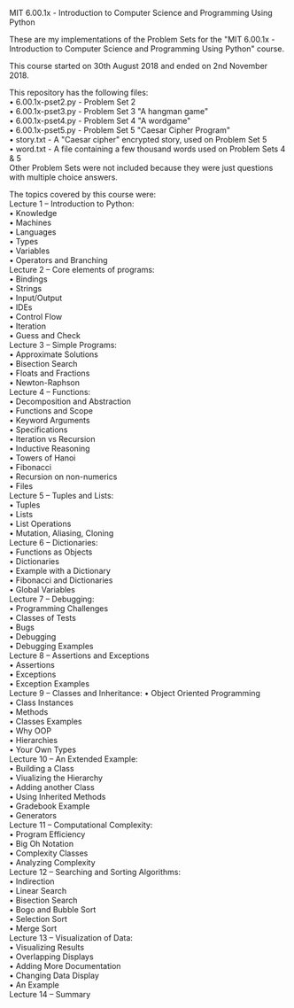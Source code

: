 MIT 6.00.1x - Introduction to Computer Science and Programming Using Python

These are my implementations of the Problem Sets for the "MIT 6.00.1x - Introduction to Computer Science and Programming Using Python" course.

This course started on 30th August 2018 and ended on 2nd November 2018.

This repository has the following files:  
  • 6.00.1x-pset2.py - Problem Set 2  
  • 6.00.1x-pset3.py - Problem Set 3 "A hangman game"  
  • 6.00.1x-pset4.py - Problem Set 4 "A wordgame"  
  • 6.00.1x-pset5.py - Problem Set 5 "Caesar Cipher Program"  
  • story.txt - A "Caesar cipher" encrypted story, used on Problem Set 5  
  • word.txt - A file containing a few thousand words used on Problem Sets 4 & 5  
Other Problem Sets were not included because they were just questions with multiple choice answers.  

The topics covered by this course were:  
  Lecture 1 – Introduction to Python:  
  • Knowledge  
  • Machines  
  • Languages  
  • Types  
  • Variables  
  • Operators and Branching  
  Lecture 2 – Core elements of programs:  
  • Bindings  
  • Strings  
  • Input/Output  
  • IDEs  
  • Control Flow  
  • Iteration  
  • Guess and Check  
  Lecture 3 – Simple Programs:  
  • Approximate Solutions  
  • Bisection Search  
  • Floats and Fractions  
  • Newton-Raphson  
  Lecture 4 – Functions:  
  • Decomposition and Abstraction  
  • Functions and Scope  
  • Keyword Arguments  
  • Specifications  
  • Iteration vs Recursion  
  • Inductive Reasoning  
  • Towers of Hanoi  
  • Fibonacci  
  • Recursion on non-numerics  
  • Files  
  Lecture 5 – Tuples and Lists:  
  • Tuples  
  • Lists  
  • List Operations    
  • Mutation, Aliasing, Cloning  
  Lecture 6 – Dictionaries:  
  • Functions as Objects  
  • Dictionaries  
  • Example with a Dictionary  
  • Fibonacci and Dictionaries  
  • Global Variables  
  Lecture 7 – Debugging:  
  • Programming Challenges  
  • Classes of Tests  
  • Bugs  
  • Debugging  
  • Debugging Examples  
  Lecture 8 – Assertions and Exceptions  
  • Assertions  
  • Exceptions  
  • Exception Examples  
  Lecture 9 – Classes and Inheritance:
  • Object Oriented Programming   
  • Class Instances   
  • Methods  
  • Classes Examples  
  • Why OOP  
  • Hierarchies  
  • Your Own Types  
  Lecture 10 – An Extended Example:  
  • Building a Class  
  • Viualizing the Hierarchy  
  • Adding another Class  
  • Using Inherited Methods  
  • Gradebook Example  
  • Generators  
  Lecture 11 – Computational Complexity:  
  • Program Efficiency  
  • Big Oh Notation  
  • Complexity Classes  
  • Analyzing Complexity  
  Lecture 12 – Searching and Sorting Algorithms:  
  • Indirection  
  • Linear Search    
  • Bisection Search  
  • Bogo and Bubble Sort    
  • Selection Sort    
  • Merge Sort  
  Lecture 13 – Visualization of Data:    
  • Visualizing Results    
  • Overlapping Displays    
  • Adding More Documentation    
  • Changing Data Display    
  • An Example  
  Lecture 14 – Summary  
